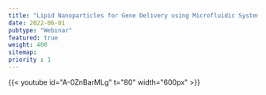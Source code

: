 ```yaml
---
title: "Lipid Nanoparticles for Gene Delivery using Microfluidic Systems"
date: 2022-06-01
pubtype: "Webinar"
featured: true
weight: 400
sitemap:
priority : 1
---
```


{{< youtube id="A-0ZnBarMLg" t="80" width="600px" >}}
